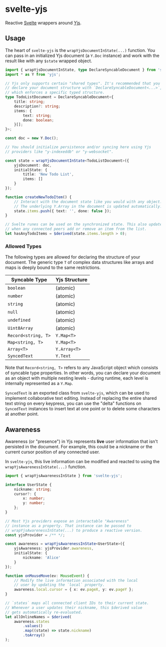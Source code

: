 # svelte-yjs

Reactive [Svelte](https://svelte.dev/) wrappers around [Yjs](https://yjs.dev/).

## Usage

The heart of `svelte-yjs` is the `wrapYjsDocumentInState(...)` function. You can pass in an initialized Yjs document (a `Y.Doc` instance) and work with the result like with any `$state` wrapped object.

```ts
import { wrapYjsDocumentInState, type DeclareSyncableDocument } from 'svelte-yjs';
import * as Y from 'yjs';

// Yjs only supports certain "shared types". It's recommended that you
// declare your document structure with `DeclareSyncableDocument<...>`,
// which enforces a specific typed structure.
type TodoListDocument = DeclareSyncableDocument<{
	title: string;
	description?: string;
	items: {
		text: string;
		done: boolean;
	}[];
}>;

const doc = new Y.Doc();

// You should initialize persistence and/or syncing here using Yjs
// providers like "y-indexeddb" or "y-websocket".

const state = wrapYjsDocumentInState<TodoListDocument>({
	yjsDocument: doc,
	initialState: {
		title: 'New Todo List',
		items: []
	}
});

function createNewTodoItem() {
	// Interact with the document state like you would with any object.
	// The underlying Y.Array in the document is updated automatically.
	state.items.push({ text: '', done: false });
}

// Svelte runes can be used on the synchronized state. This also updates
// when any connected peers add or remove an item from the list.
let hasAnyTodoItems = $derived(state.items.length > 0);
```

### Allowed Types

The following types are allowed for declaring the structure of your document. The generic type `T` of complex data structures like arrays and maps is deeply bound to the same restrictions.

| Syncable Type       | Yjs Structure |
| ------------------- | ------------- |
| `boolean`           | (atomic)      |
| `number`            | (atomic)      |
| `string`            | (atomic)      |
| `null`              | (atomic)      |
| `undefined`         | (atomic)      |
| `Uint8Array`        | (atomic)      |
| `Record<string, T>` | `Y.Map<T>`    |
| `Map<string, T>`    | `Y.Map<T>`    |
| `Array<T>`          | `Y.Array<T>`  |
| `SyncedText`        | `Y.Text`      |

Note that `Record<string, T>` refers to any JavaScript object which consists of syncable type properties. In other words, you can declare your document as an object with multiple nesting levels - during runtime, each level is internally represented as a `Y.Map`.

`SyncedText` is an exported class from `svelte-yjs`, which can be used to implement collaborative text editing. Instead of replacing the entire shared text string on every keypress, you can use the "delta" functions on `SyncedText` instances to insert text at one point or to delete some characters at another point.

## Awareness

Awareness (or "presence") in Yjs represents **live** user information that isn't persisted in the document. For example, this could be a nickname or the current cursor position of any connected user.

In `svelte-yjs`, this live information can be modified and reacted to using the `wrapYjsAwarenessInState(...)` function.

```ts
import { wrapYjsAwarenessInState } from 'svelte-yjs';

interface UserState {
	nickname: string;
	cursor?: {
		x: number;
		y: number;
	};
}

// Most Yjs providers expose an interactable "Awareness"
// instance as a property. That instance can be passed to
// wrapYjsAwarenessInState(...) to produce a reactive version.
const yjsProvider = /** */;

const awareness = wrapYjsAwarenessInState<UserState>({
	yjsAwareness: yjsProvider.awareness,
	initialState: {
		nickname: 'Alice'
	}
});

function onMouseMove(ev: MouseEvent) {
	// Modify the live information associated with the local
	// user by updating the `local` property.
	awareness.local.cursor = { x: ev.pageX, y: ev.pageY };
}

// `states` maps all connected client IDs to their current state.
// Whenever a user updates their nickname, this $derived value
// gets automatically re-evaluated.
let allOnlineNames = $derived(
	awareness.states
		.values()
		.map((state) => state.nickname)
		.toArray()
);
```
